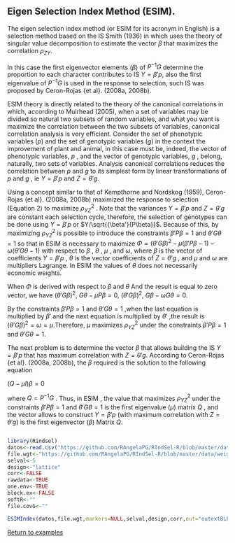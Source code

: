## Eigen Selection Index Method (ESIM).

The eigen selection index method (or ESIM for its acronym in English) is a selection method based on the IS Smith (1936) in which uses the theory of singular value decomposition to estimate the vector $\beta$ that maximizes the correlation $\rho_{ZY}$.

In this case the first eigenvector elements ($\beta$) of ${P}^{-1}{G}$ determine the  proportion to each character contributes to IS $Y ={\beta}'p$, also the first eigenvalue of ${P} ^{-1}{G }$ is used in the response to selection, such IS was proposed by Ceron-Rojas {et al}. (2008a, 2008b). 

ESIM theory is directly related to the theory of the canonical correlations in which, according to Muirhead (2005), when a set of variables may be divided so natural two subsets of random variables, and what you want is maximize the correlation between the two subsets of variables, canonical correlation analysis is very efficient. Consider the set of phenotypic variables ($p$) and the set of genotypic variables ($g$) in the context the improvement of plant and animal, in this case must be, indeed, the vector of phenotypic variables, $p$ , and the vector of genotypic variables, $g$ , belong, naturally, two sets of variables. Analysis canonical correlations reduces the correlation between $p$ and $g$ to its simplest form by linear transformations of $p$ and $g$ , ie $Y=\beta'p$ and $Z={\theta'g}$. 

Using a concept similar to that of Kempthorne and Nordskog (1959), Ceron-Rojas {et al}. (2008a, 2008b) maximized the response to selection (Equation 2) to maximize $\rho_{YZ}^2$ . Note that the variances $Y=\beta'p$ and $Z={\theta'g}$ are constant each selection cycle, therefore, the selection of genotypes can be done using $Y=\beta'p$ or $Y/\sqrt{{\beta'}{P\beta}}$. Because of this, by maximizing $\rho_{YZ}^2$ is possible to introduce the constraints $\beta'P \beta=1$ and $\theta'G \theta=1$ so that in ESIM is necessary to maximize $\Phi = (\theta'G \beta)^2 - \mu  (\beta'P \beta -1 ) - \omega  (\theta'G \theta -1 )$ with respect to $\beta$ , $\theta$ , $\mu$ , and $\omega$, where $\beta$ is the vector of coefficients $Y=\beta'p$ , $\theta$ is the vector coefficients of $Z =\theta'g$ , and $\mu$ and $\omega$ are multipliers Lagrange. In ESIM the values of $\theta$ does not necessarily economic weights. 

When $\Phi$ is derived with respect to $\beta$ and $\theta$ And the result is equal to zero vector, we have $(\theta 'G \beta)^{2}$, $G\theta - \mu P \beta = 0$, $(\theta 'G \beta)^{2}$, $G \beta - \omega G \theta =0$.
 
By the constraints $\beta'P \beta=1$ and $\theta'G \theta=1$ ,when the last equation  is multiplied by $\beta'$ and the next equation is multiplied by $\theta'$ ,the result is $({\theta}'G \beta)^2 = \omega= \mu$.Therefore, $\mu$ maximizes $\rho_{YZ}^2$ under the constraints $\beta' P \beta =1$ and $\theta' G \theta=1$.

The next problem is to determine the vector $\beta$ that allows building the IS $Y =\beta'p$ that has maximum correlation with $Z=\theta'g$. According to Ceron-Rojas {et al}. (2008a, 2008b), the $\beta$ required is the solution to the following equation 

$( Q - \mu I)\beta = 0$

where $Q= P ^{-1} G$ . Thus, in ESIM , the value that maximizes $\rho_{YZ}^2$ under the constraints $\beta'P \beta=1$ and $\theta'G \theta=1$ is the first eigenvalue ($\mu$) matrix $Q$ , and the vector allows to construct $Y=\beta'p$ (with maximum correlation with $Z=\theta'g$) is the first eigenvector ($\beta$) Matrix $Q$. 

```R

library(Rindsel)
datos<-read.csv("https://github.com/RAngelaPG/RIndSel-R/blob/master/data/C1_PSI_05_Phen.csv",header=T,na.strings=c(NA,"."."-")) #Raw data to analized.
file.wgt<-"https://github.com/RAngelaPG/RIndSel-R/blob/master/data/weigth_C1_PSI.csv")       #name of the file where we write the economic weights and restrictions. 
selval<-5                                                                                    #Selection intensity.
design<-"lattice"                                                                            #Experimental design.
corr<-FALSE                                                                                  #You can decide if you want to work with the correlation matrix instead of variance and covariance matrix.
rawdata<-TRUE                                                                                #By default is TRUE when you are using design option "lattice" or "rcbd", use FALSE for design option "AdjMeans".
one.env<-TRUE                                                                                #Use FALSE for multienvironment trials.
block.ex<-FALSE                                                                              #Use FALSE always.
softR<-""                                                                                    #Use "" always.
file.covG<-""                                                                                #When design is "AdjMeans" and rawdata is FALSE, write the location of your variance and covariance matrix csv file.

ESIMIndex(datos,file.wgt,markers=NULL,selval,design,corr,out="outextBLPSI.txt",outcsv="outBLPSI.csv",rawdata,one.env,block.ex,softR,file.covG)

```
[Return to examples](https://github.com/RAngelaPG/RIndSel-R/blob/master/Readme.md)


